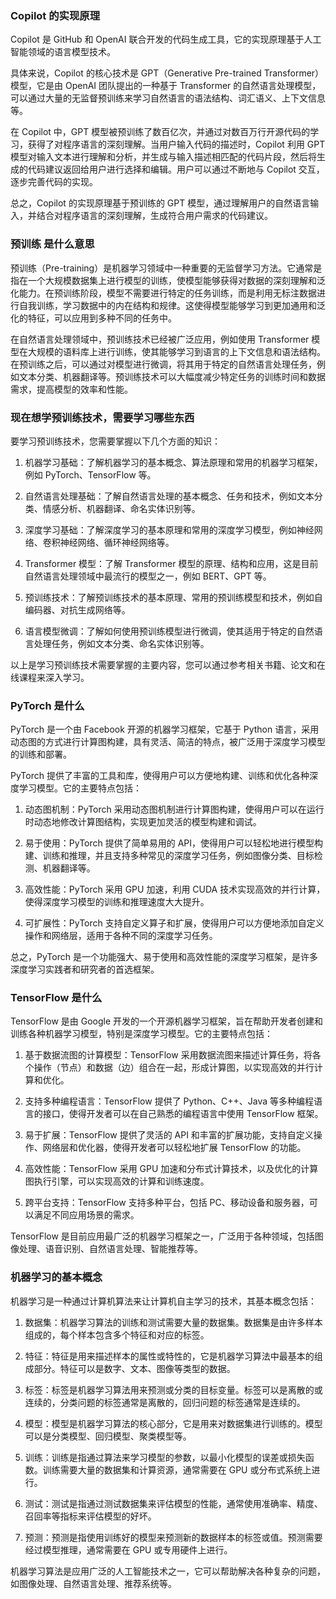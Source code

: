 ### Copilot 的实现原理

Copilot 是 GitHub 和 OpenAI 联合开发的代码生成工具，它的实现原理基于人工智能领域的语言模型技术。

具体来说，Copilot 的核心技术是 GPT（Generative Pre-trained Transformer）模型，它是由 OpenAI 团队提出的一种基于 Transformer 的自然语言处理模型，可以通过大量的无监督预训练来学习自然语言的语法结构、词汇语义、上下文信息等。

在 Copilot 中，GPT 模型被预训练了数百亿次，并通过对数百万行开源代码的学习，获得了对程序语言的深刻理解。当用户输入代码的描述时，Copilot 利用 GPT 模型对输入文本进行理解和分析，并生成与输入描述相匹配的代码片段，然后将生成的代码建议返回给用户进行选择和编辑。用户可以通过不断地与 Copilot 交互，逐步完善代码的实现。

总之，Copilot 的实现原理基于预训练的 GPT 模型，通过理解用户的自然语言输入，并结合对程序语言的深刻理解，生成符合用户需求的代码建议。

### 预训练 是什么意思

预训练（Pre-training）是机器学习领域中一种重要的无监督学习方法。它通常是指在一个大规模数据集上进行模型的训练，使模型能够获得对数据的深刻理解和泛化能力。在预训练阶段，模型不需要进行特定的任务训练，而是利用无标注数据进行自我训练，学习数据中的内在结构和规律。这使得模型能够学习到更加通用和泛化的特征，可以应用到多种不同的任务中。

在自然语言处理领域中，预训练技术已经被广泛应用，例如使用 Transformer 模型在大规模的语料库上进行训练，使其能够学习到语言的上下文信息和语法结构。在预训练之后，可以通过对模型进行微调，将其用于特定的自然语言处理任务，例如文本分类、机器翻译等。预训练技术可以大幅度减少特定任务的训练时间和数据需求，提高模型的效率和性能。

### 现在想学预训练技术，需要学习哪些东西

要学习预训练技术，您需要掌握以下几个方面的知识：

1. 机器学习基础：了解机器学习的基本概念、算法原理和常用的机器学习框架，例如 PyTorch、TensorFlow 等。

2. 自然语言处理基础：了解自然语言处理的基本概念、任务和技术，例如文本分类、情感分析、机器翻译、命名实体识别等。

3. 深度学习基础：了解深度学习的基本原理和常用的深度学习模型，例如神经网络、卷积神经网络、循环神经网络等。

4. Transformer 模型：了解 Transformer 模型的原理、结构和应用，这是目前自然语言处理领域中最流行的模型之一，例如 BERT、GPT 等。

5. 预训练技术：了解预训练技术的基本原理、常用的预训练模型和技术，例如自编码器、对抗生成网络等。

6. 语言模型微调：了解如何使用预训练模型进行微调，使其适用于特定的自然语言处理任务，例如文本分类、命名实体识别等。

以上是学习预训练技术需要掌握的主要内容，您可以通过参考相关书籍、论文和在线课程来深入学习。

### PyTorch 是什么

PyTorch 是一个由 Facebook 开源的机器学习框架，它基于 Python 语言，采用动态图的方式进行计算图构建，具有灵活、简洁的特点，被广泛用于深度学习模型的训练和部署。

PyTorch 提供了丰富的工具和库，使得用户可以方便地构建、训练和优化各种深度学习模型。它的主要特点包括：

1. 动态图机制：PyTorch 采用动态图机制进行计算图构建，使得用户可以在运行时动态地修改计算图结构，实现更加灵活的模型构建和调试。

2. 易于使用：PyTorch 提供了简单易用的 API，使得用户可以轻松地进行模型构建、训练和推理，并且支持多种常见的深度学习任务，例如图像分类、目标检测、机器翻译等。

3. 高效性能：PyTorch 采用 GPU 加速，利用 CUDA 技术实现高效的并行计算，使得深度学习模型的训练和推理速度大大提升。

4. 可扩展性：PyTorch 支持自定义算子和扩展，使得用户可以方便地添加自定义操作和网络层，适用于各种不同的深度学习任务。

总之，PyTorch 是一个功能强大、易于使用和高效性能的深度学习框架，是许多深度学习实践者和研究者的首选框架。

### TensorFlow 是什么

TensorFlow 是由 Google 开发的一个开源机器学习框架，旨在帮助开发者创建和训练各种机器学习模型，特别是深度学习模型。它的主要特点包括：

1. 基于数据流图的计算模型：TensorFlow 采用数据流图来描述计算任务，将各个操作（节点）和数据（边）组合在一起，形成计算图，以实现高效的并行计算和优化。

2. 支持多种编程语言：TensorFlow 提供了 Python、C++、Java 等多种编程语言的接口，使得开发者可以在自己熟悉的编程语言中使用 TensorFlow 框架。

3. 易于扩展：TensorFlow 提供了灵活的 API 和丰富的扩展功能，支持自定义操作、网络层和优化器，使得开发者可以轻松地扩展 TensorFlow 的功能。

4. 高效性能：TensorFlow 采用 GPU 加速和分布式计算技术，以及优化的计算图执行引擎，可以实现高效的计算和训练速度。

5. 跨平台支持：TensorFlow 支持多种平台，包括 PC、移动设备和服务器，可以满足不同应用场景的需求。

TensorFlow 是目前应用最广泛的机器学习框架之一，广泛用于各种领域，包括图像处理、语音识别、自然语言处理、智能推荐等。

### 机器学习的基本概念

机器学习是一种通过计算机算法来让计算机自主学习的技术，其基本概念包括：

1. 数据集：机器学习算法的训练和测试需要大量的数据集。数据集是由许多样本组成的，每个样本包含多个特征和对应的标签。

2. 特征：特征是用来描述样本的属性或特性的，它是机器学习算法中最基本的组成部分。特征可以是数字、文本、图像等类型的数据。

3. 标签：标签是机器学习算法用来预测或分类的目标变量。标签可以是离散的或连续的，分类问题的标签通常是离散的，回归问题的标签通常是连续的。

4. 模型：模型是机器学习算法的核心部分，它是用来对数据集进行训练的。模型可以是分类模型、回归模型、聚类模型等。

5. 训练：训练是指通过算法来学习模型的参数，以最小化模型的误差或损失函数。训练需要大量的数据集和计算资源，通常需要在 GPU 或分布式系统上进行。

6. 测试：测试是指通过测试数据集来评估模型的性能，通常使用准确率、精度、召回率等指标来评估模型的好坏。

7. 预测：预测是指使用训练好的模型来预测新的数据样本的标签或值。预测需要经过模型推理，通常需要在 GPU 或专用硬件上进行。

机器学习算法是应用广泛的人工智能技术之一，它可以帮助解决各种复杂的问题，如图像处理、自然语言处理、推荐系统等。
